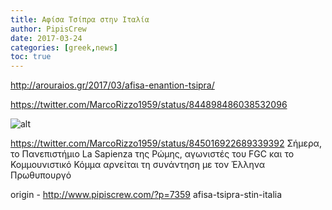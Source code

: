 ```yaml
---
title: Αφίσα Τσίπρα στην Ιταλία
author: PipisCrew
date: 2017-03-24
categories: [greek,news]
toc: true
---
```


http://arouraios.gr/2017/03/afisa-enantion-tsipra/

https://twitter.com/MarcoRizzo1959/status/844898486038532096

![alt](http://i.imgur.com/EWODz7C.jpg)

https://twitter.com/MarcoRizzo1959/status/845016922689339392
Σήμερα, το Πανεπιστήμιο La Sapienza της Ρώμης, αγωνιστές του FGC και το Κομμουνιστικό Κόμμα αρνείται τη συνάντηση με τον Έλληνα Πρωθυπουργό

origin - http://www.pipiscrew.com/?p=7359 afisa-tsipra-stin-italia